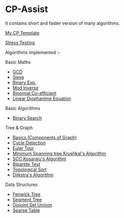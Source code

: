 # CP-Assist
It contains short and faster version of many algorithms.

[My CP Template](https://github.com/smit-mist/CP-Assist/blob/main/template.cpp)

[Stress Testing](https://github.com/smit-mist/CP-Assist/blob/main/stress_test.cpp)

Algorithms Implemented :-

Basic Maths
- [GCD](https://github.com/smit-mist/CP-Assist/blob/main/math/basic_math.cpp)
- [Sieve](https://github.com/smit-mist/CP-Assist/blob/main/math/basic_math.cpp)
- [Binary Exp.](https://github.com/smit-mist/CP-Assist/blob/main/math/basic_math.cpp)
- [Mod Inverse](https://github.com/smit-mist/CP-Assist/blob/main/math/basic_math.cpp)
- [Binomial Co-efficient](https://github.com/smit-mist/CP-Assist/blob/main/math/basic_math.cpp)
- [Linear Diophantine Equation](https://github.com/smit-mist/CP-Assist/blob/main/math/basic_math.cpp)

Basic Algorithms
- [Binary Search](https://github.com/smit-mist/CP-Assist/blob/main/basic_algorithms/binary_search.cpp)

Tree & Graph
- [Basics (Components of Graph)](https://github.com/smit-mist/CP-Assist/blob/main/tree_graph/basic.cpp)
- [Cycle Detection](https://github.com/smit-mist/CP-Assist/blob/main/tree_graph/cycles_in_graph.cpp)
- [Euler Tour](https://github.com/smit-mist/CP-Assist/blob/main/tree_graph/euler_tour.cpp)
- [Minimum Spanning tree Krushkal's Algorithm](https://github.com/smit-mist/CP-Assist/blob/main/tree_graph/mst_krushkal.cpp)
- [SCC Kosaraju's Algorithm](https://github.com/smit-mist/CP-Assist/blob/main/tree_graph/scc_kosaraju's_algorithm.cpp)
- [Bipartite Test](https://github.com/smit-mist/CP-Assist/blob/main/tree_graph/bipartite_test.cpp)
- [Topological Sort](https://github.com/smit-mist/CP-Assist/blob/main/tree_graph/topological_sort.cpp)
- [Dijkstra's Algorithm](https://github.com/smit-mist/CP-Assist/blob/main/tree_graph/dijkstra.cpp)

Data Structures
- [Fenwick Tree](https://github.com/smit-mist/CP-Assist/blob/main/range_queries/fenwick_aka_bit.cpp)
- [Segment Tree](https://github.com/smit-mist/CP-Assist/blob/main/range_queries/segment_tree.cpp)
- [Disjoint Set Uninon](https://github.com/smit-mist/CP-Assist/blob/main/tree_graph/mst_krushkal.cpp)
- [Sparse Table](https://github.com/smit-mist/CP-Assist/blob/main/range_queries/sparse_table.cpp)
